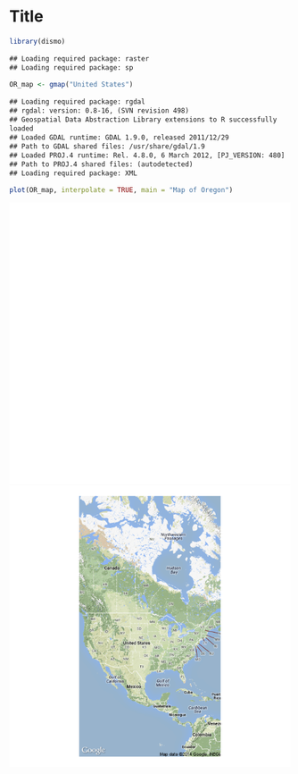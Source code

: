 Title
========================================================




```r
library(dismo)
```

```
## Loading required package: raster
## Loading required package: sp
```

```r
OR_map <- gmap("United States")
```

```
## Loading required package: rgdal
## rgdal: version: 0.8-16, (SVN revision 498)
## Geospatial Data Abstraction Library extensions to R successfully loaded
## Loaded GDAL runtime: GDAL 1.9.0, released 2011/12/29
## Path to GDAL shared files: /usr/share/gdal/1.9
## Loaded PROJ.4 runtime: Rel. 4.8.0, 6 March 2012, [PJ_VERSION: 480]
## Path to PROJ.4 shared files: (autodetected)
## Loading required package: XML
```

```r
plot(OR_map, interpolate = TRUE, main = "Map of Oregon")
```

![plot of chunk dismo](figure/dismo1.png) ![plot of chunk dismo](figure/dismo2.png) 

